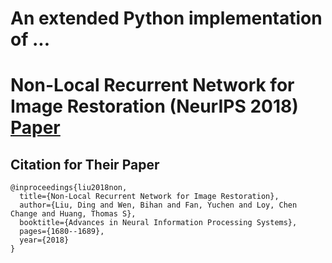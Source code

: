# An extended Python implementation of ...
# Non-Local Recurrent Network for Image Restoration (NeurIPS 2018) [Paper](http://papers.nips.cc/paper/7439-non-local-recurrent-network-for-image-restoration.pdf)


## Citation for Their Paper
```
@inproceedings{liu2018non,
  title={Non-Local Recurrent Network for Image Restoration},
  author={Liu, Ding and Wen, Bihan and Fan, Yuchen and Loy, Chen Change and Huang, Thomas S},
  booktitle={Advances in Neural Information Processing Systems},
  pages={1680--1689},
  year={2018}
}
```
